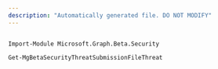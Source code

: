 ```yaml
---
description: "Automatically generated file. DO NOT MODIFY"
---
```


```powershellv2

Import-Module Microsoft.Graph.Beta.Security

Get-MgBetaSecurityThreatSubmissionFileThreat

```